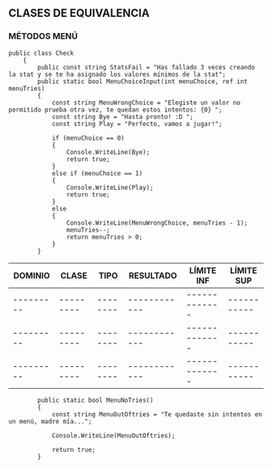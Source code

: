 ## CLASES DE EQUIVALENCIA ##
### MÉTODOS MENÚ ### 
~~~~
public class Check
    {
        public const string StatsFail = "Has fallado 3 veces creando la stat y se te ha asignado los valores mínimos de la stat";
        public static bool MenuChoiceInput(int menuChoice, ref int menuTries)
        {
            const string MenuWrongChoice = "Elegiste un valor no permitido prueba otra vez, te quedan estos intentos: {0} ";
            const string Bye = "Hasta pronto! :D ";
            const string Play = "Perfecto, vamos a jugar!";

            if (menuChoice == 0)
            {
                Console.WriteLine(Bye);
                return true;
            }
            else if (menuChoice == 1)                
            {
                Console.WriteLine(Play);
                return true;
            }
            else
            {
                Console.WriteLine(MenuWrongChoice, menuTries - 1);
                menuTries--;
                return menuTries > 0;
            }
        }
~~~~

DOMINIO  |  CLASE  |  TIPO  | RESULTADO  | LÍMITE INF  | LÍMITE SUP      
---------|---------|--------|------------|-------------|----------- 
---------|---------|--------|------------|-------------|----------- 
---------|---------|--------|------------|-------------|----------- 
---------|---------|--------|------------|-------------|----------- 

~~~
        public static bool MenuNoTries()
        {
            const string MenuOutOftries = "Te quedaste sin intentos en un menú, madre mía...";

            Console.WriteLine(MenuOutOftries);

            return true;
        }
~~~
